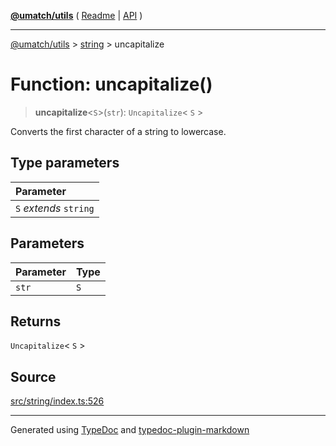 [**@umatch/utils**](../../README.md) ( [Readme](../../README.md) \| [API](../../API.md) )

---

[@umatch/utils](../../API.md) > [string](../README.md) > uncapitalize

# Function: uncapitalize()

> **uncapitalize**\<`S`\>(`str`): `Uncapitalize`\< `S` \>

Converts the first character of a string to lowercase.

## Type parameters

| Parameter              |
| :--------------------- |
| `S` _extends_ `string` |

## Parameters

| Parameter | Type |
| :-------- | :--- |
| `str`     | `S`  |

## Returns

`Uncapitalize`\< `S` \>

## Source

[src/string/index.ts:526](https://github.com/umatch-oficial/utils/blob/51f6213/src/string/index.ts#L526)

---

Generated using [TypeDoc](https://typedoc.org/) and [typedoc-plugin-markdown](https://www.npmjs.com/package/typedoc-plugin-markdown)
